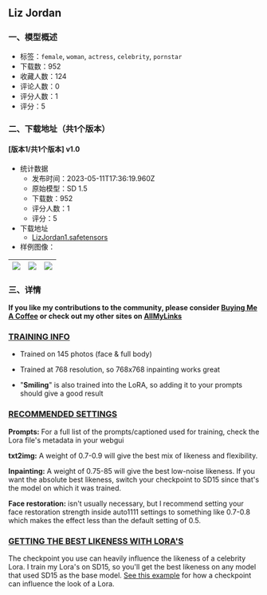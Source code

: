 ## Liz Jordan
### 一、模型概述

- 标签：`female`, `woman`, `actress`, `celebrity`, `pornstar`
- 下载数：952
- 收藏人数：124
- 评论人数：0
- 评分人数：1
- 评分：5

### 二、下载地址（共1个版本）

#### [版本1/共1个版本] v1.0

- 统计数据
  - 发布时间：2023-05-11T17:36:19.960Z
  - 原始模型：SD 1.5
  - 下载数：952
  - 评分人数：1
  - 评分：5
- 下载地址
  - [LizJordan1.safetensors](https://civitai.com/api/download/models/68040)
- 样例图像：

| <img src="https://image.civitai.com/xG1nkqKTMzGDvpLrqFT7WA/b2c91cdb-ddcf-4442-b254-212c076414ad/width=450/759117.jpeg" /> | <img src="https://image.civitai.com/xG1nkqKTMzGDvpLrqFT7WA/64b07855-f714-4f08-895e-9f2ffc413026/width=450/758254.jpeg" /> | <img src="https://image.civitai.com/xG1nkqKTMzGDvpLrqFT7WA/64a638b0-86d9-4c17-9876-8625977c53ca/width=450/759112.jpeg" /> |
| ---- | ---- | ---- |


### 三、详情
<p><strong>If you like my contributions to the community, please consider </strong><a target="_blank" rel="ugc" href="https://www.buymeacoffee.com/Rjox"><strong>Buying Me A Coffee</strong></a><strong> or check out my other sites on </strong><a target="_blank" rel="ugc" href="https://allmylinks.com/rjo-x"><strong>AllMyLinks</strong></a></p><h3 id="training-info"><strong><u>TRAINING INFO</u></strong></h3><ul><li><p>Trained on 145 photos (face &amp; full body)</p></li><li><p>Trained at 768 resolution, so 768x768 inpainting works great</p></li><li><p>"<strong>Smiling</strong>" is also trained into the LoRA, so adding it to your prompts should give a good result</p></li></ul><h3 id="recommended-settings"><strong><u>RECOMMENDED SETTINGS</u></strong></h3><p><strong>Prompts:</strong> For a full list of the prompts/captioned used for training, check the Lora file's metadata in your webgui</p><p><strong>txt2img:</strong> A weight of 0.7-0.9 will give the best mix of likeness and flexibility.</p><p><strong>Inpainting:</strong> A weight of 0.75-85 will give the best low-noise likeness. If you want the absolute best likeness, switch your checkpoint to SD15 since that's the model on which it was trained.</p><p><strong>Face restoration:</strong> isn't usually necessary, but I recommend setting your face restoration strength inside auto1111 settings to something like 0.7-0.8 which makes the effect less than the default setting of 0.5.</p><h3 id="recommended-settings"><strong><u>GETTING THE BEST LIKENESS WITH LORA'S</u></strong></h3><p>The checkpoint you use can heavily influence the likeness of a celebrity Lora. I train my Lora's on SD15, so you'll get the best likeness on any model that used SD15 as the base model. <a target="_blank" rel="ugc" href="https://civitai.com/articles/81/how-checkpoints-can-influence-a-celebrity-lora">See this example</a> for how a checkpoint can influence the look of a Lora.</p>